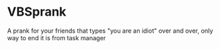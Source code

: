 # VBSprank
A prank for your friends that types "you are an idiot" over and over, only way to end it is from task manager
